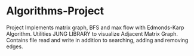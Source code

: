 # Algorithms-Project
Project Implements matrix graph, BFS and max flow with  Edmonds-Karp Algorithm. Utilities JUNG LIBRARY to visualize  Adjacent Matrix Graph. Contains file read and write in addition to searching, adding and removing edges.
